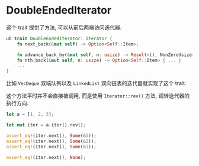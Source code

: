 
# DoubleEndedIterator
这个 trait 提供了方法, 可以从前后两端访问迭代器.

```rust
ub trait DoubleEndedIterator: Iterator {
    fn next_back(&mut self) -> Option<Self::Item>;

    fn advance_back_by(&mut self, n: usize) -> Result<(), NonZeroUsize> { ... }
    fn nth_back(&mut self, n: usize) -> Option<Self::Item> { ... }
    ...
}
```

比如 `VecDeque` 双端队列以及 `LinkedList` 双向链表的迭代器就实现了这个 trait.

这个方法平时并不会直接被调用, 而是使用 `Iterator::rev()` 方法, 调转迭代器的执行方向.

```rust
let a = [1, 2, 3];

let mut iter = a.iter().rev();

assert_eq!(iter.next(), Some(&3));
assert_eq!(iter.next(), Some(&2));
assert_eq!(iter.next(), Some(&1));

assert_eq!(iter.next(), None);
```
